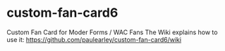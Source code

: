 # custom-fan-card6
Custom Fan Card for Moder Forms / WAC Fans
The Wiki explains how to use it: https://github.com/paulearley/custom-fan-card6/wiki
